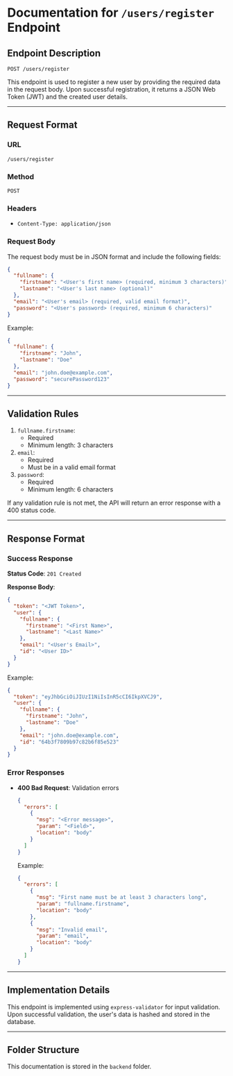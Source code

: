 # Documentation for `/users/register` Endpoint

## Endpoint Description
`POST /users/register`

This endpoint is used to register a new user by providing the required data in the request body. Upon successful registration, it returns a JSON Web Token (JWT) and the created user details.

---

## Request Format
### URL
`/users/register`

### Method
`POST`

### Headers
- `Content-Type: application/json`

### Request Body
The request body must be in JSON format and include the following fields:

```json
{
  "fullname": {
    "firstname": "<User's first name> (required, minimum 3 characters)",
    "lastname": "<User's last name> (optional)"
  },
  "email": "<User's email> (required, valid email format)",
  "password": "<User's password> (required, minimum 6 characters)"
}
```

Example:

```json
{
  "fullname": {
    "firstname": "John",
    "lastname": "Doe"
  },
  "email": "john.doe@example.com",
  "password": "securePassword123"
}
```

---

## Validation Rules
1. `fullname.firstname`:
   - Required
   - Minimum length: 3 characters
2. `email`:
   - Required
   - Must be in a valid email format
3. `password`:
   - Required
   - Minimum length: 6 characters

If any validation rule is not met, the API will return an error response with a 400 status code.

---

## Response Format
### Success Response
**Status Code**: `201 Created`

**Response Body**:
```json
{
  "token": "<JWT Token>",
  "user": {
    "fullname": {
      "firstname": "<First Name>",
      "lastname": "<Last Name>"
    },
    "email": "<User's Email>",
    "id": "<User ID>"
  }
}
```

Example:

```json
{
  "token": "eyJhbGciOiJIUzI1NiIsInR5cCI6IkpXVCJ9",
  "user": {
    "fullname": {
      "firstname": "John",
      "lastname": "Doe"
    },
    "email": "john.doe@example.com",
    "id": "64b3f7809b97c82b6f85e523"
  }
}
```

### Error Responses
- **400 Bad Request**: Validation errors
  ```json
  {
    "errors": [
      {
        "msg": "<Error message>",
        "param": "<Field>",
        "location": "body"
      }
    ]
  }
  ```

  Example:
  ```json
  {
    "errors": [
      {
        "msg": "First name must be at least 3 characters long",
        "param": "fullname.firstname",
        "location": "body"
      },
      {
        "msg": "Invalid email",
        "param": "email",
        "location": "body"
      }
    ]
  }
  ```

---

## Implementation Details
This endpoint is implemented using `express-validator` for input validation. Upon successful validation, the user's data is hashed and stored in the database.

---

## Folder Structure
This documentation is stored in the `backend` folder.
